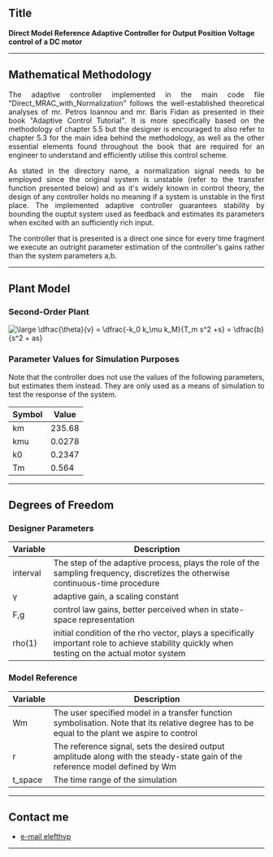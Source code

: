 
## Title
<b>Direct Model Reference Adaptive Controller for Output Position Voltage control of a DC motor </b>

---

## Mathematical Methodology 
<p align=justify>
The adaptive controller implemented in the main code file "Direct_MRAC_with_Normalization" follows the well-established theoretical analyses of mr. Petros Ioannou and mr. Baris Fidan as presented in their book "Adaptive Control Tutorial".
It is more specifically based on the methodology of chapter 5.5 but the designer is encouraged to also refer to chapter 5.3 for the main idea behind the methodology, as well as the other essential elements found throughout the book that are required for an engineer to understand and efficiently utilise this control scheme.
<br>
</p>
<p align=justify>
As stated in the directory name, a normalization signal needs to be employed since the original system is unstable (refer to the transfer function presented below) and as it's widely known in control theory, the design of any controller holds no meaning if a system is unstable in the first place. The implemented adaptive controller guarantees stability by bounding the ouptut system used as feedback and estimates its parameters when excited with an sufficiently rich input. <br> </p>
<p align = justify>
The controller that is presented is a direct one since for every time fragment we execute an outright parameter estimation of the controller's gains rather than the system parameters a,b. 
<br>
</p>

---

## Plant Model
### Second-Order Plant 
<img src="https://latex.codecogs.com/gif.latex?\bg_white&space;\large&space;\dfrac{\theta}{v}&space;=&space;\dfrac{-k_0&space;k_\mu&space;k_M}{T_m&space;s^2&space;&plus;s}&space;=&space;\dfrac{b}{s^2&space;&plus;&space;as}" title="\large \dfrac{\theta}{v} = \dfrac{-k_0 k_\mu k_M}{T_m s^2 +s} = \dfrac{b}{s^2 + as}" />


### Parameter Values for Simulation Purposes 
<p align=justify>
Note that the controller does not use the values of the following parameters, but estimates them instead. They are only used as a means of simulation to test the response of the system.<br>
</p>

| Symbol | Value|
|------|-------------|
| km |235.68|
| kmu | 0.0278|
| k0 | 0.2347|
| Tm | 0.564|

---

## Degrees of Freedom
### Designer Parameters
| Variable| Description |
|------|-------------|
| interval| The step of the adaptive process, plays the role of the sampling frequency, discretizes the otherwise continuous-time procedure|
| γ | adaptive gain, a scaling constant|
| F,g| control law gains, better perceived when in state-space representation |
|rho(1)| initial condition of the rho vector, plays a specifically important role to achieve stability quickly when testing on the actual motor system|

### Model Reference 
| Variable| Description |
|------|-------------|
| Wm| The user specified model in a transfer function symbolisation. Note that its relative degree has to be equal to the plant we aspire to control |                           |
| r     | The reference signal, sets the desired output amplitude along with the steady-state gain of the reference model defined by Wm|
|t_space| The time range of the simulation |

---


## Contact me

- [e-mail elefthvp](mailto:el.papaioannou.96@gmail.com "el.papaioannou.96@gmail.com")

---
